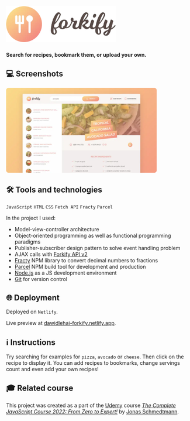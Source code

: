 # <picture><source media="(prefers-color-scheme: dark)" srcset="forkify-logo-light.webp"><source media="(prefers-color-scheme: light)" srcset="forkify-logo.webp"><img alt="Forkify logo" src="forkify-logo.webp" width="300"></picture>

**Search for recipes, bookmark them, or upload your own.**

## 💻 Screenshots
[<img src="forkify-screenshot.webp" alt="Screenshot of the Forkify app" width="412px">](https://dawidlehai-forkify.netlify.app/ 'Live preview')

## 🛠️ Tools and technologies
`JavaScript` `HTML` `CSS` `Fetch API` `Fracty` `Parcel`

In the project I used:

- Model-view-controller architecture
- Object-oriented programming as well as functional programming paradigms
- Publisher-subscriber design pattern to solve event handling problem
- AJAX calls with [Forkify API v2](https://forkify-api.herokuapp.com/v2 'Forkify API v2')
- [Fracty](https://npm.io/package/fracty 'Fracty Docs') NPM library to convert decimal numbers to fractions
- [Parcel](https://parceljs.org/ 'Parcel') NPM build tool for development and production
- [Node.js](https://nodejs.org/en/ 'Node.js') as a JS development environment
- [Git](https://git-scm.com/ 'Git') for version control

## 🌐 Deployment
Deployed on `Netlify`.

Live preview at [dawidlehai-forkify.netlify.app](https://dawidlehai-forkify.netlify.app/).

## ℹ️ Instructions
Try searching for examples for `pizza`, `avocado` or `cheese`. Then click on the recipe to display it. You can add recipes to bookmarks, change servings count and even add your own recipes!

## 🎓 Related course
This project was created as a part of the [Udemy](https://www.udemy.com/ 'Udemy') course [_The Complete JavaScript Course 2022: From Zero to Expert!_](https://www.udemy.com/course/the-complete-javascript-course/ 'See this course on Udemy') by [Jonas Schmedtmann](https://twitter.com/jonasschmedtman 'Jonas Schmedtmann on Twitter').
